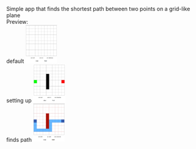 Simple app that finds the shortest path between two points on a grid-like plane
<br/>
Preview:
<br/>
default
<img src="screenshots/default.jpg" alt="default preview" height="100px">
<br/>
setting up
<img src="screenshots/set_up.jpg" alt="set up board preview" height="100px">
<br/>
finds path
<img src="screenshots/solved.jpg" alt="found path preview" height="100px">